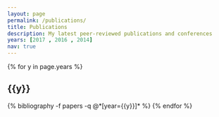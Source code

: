 ```yaml
---
layout: page
permalink: /publications/
title: Publications
description: My latest peer-reviewed publications and conferences
years: [2017 , 2016 , 2014]
nav: true
---
```


<div class="publications">

{% for y in page.years %}
  <h2 class="year">{{y}}</h2>
  {% bibliography -f papers -q @*[year={{y}}]* %}
{% endfor %}

</div>
